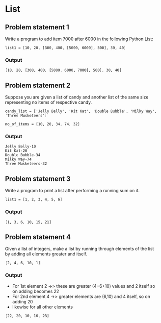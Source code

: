 # List

## Problem statement 1
Write a program to add item 7000 after 6000 in the following Python List:
```
list1 = [10, 20, [300, 400, [5000, 6000], 500], 30, 40]
```

### Output
```
[10, 20, [300, 400, [5000, 6000, 7000], 500], 30, 40]
```

## Problem statement 2
Suppose you are given a list of candy and another list of the same size representing no items of respective candy.
```
candy_list = ['Jelly Belly', 'Kit Kat', 'Double Bubble', 'Milky Way', 'Three Musketeers']
```
```
no_of_items = [10, 20, 34, 74, 32]
```
### Output
```
Jelly Belly-10
Kit Kat-20
Double Bubble-34
Milky Way-74
Three Musketeers-32
```

## Problem statement 3
Write a program to print a list after performing a running sum on it.
```
list1 = [1, 2, 3, 4, 5, 6]
```
### Output
```
[1, 3, 6, 10, 15, 21]
```

## Problem statement 4
Given a list of integers, make a list by running through elements of the list by adding all elements greater and itself.
```
[2, 4, 6, 10, 1]
```
### Output
- For 1st element 2 ->> these are greater (4+6+10) values and 2 itself so on adding becomes 22
- For 2nd element 4 ->> greater elements are (6,10) and 4 itself, so on adding 20
- likewise for all other elements
```
[22, 20, 10, 16, 23]
```
